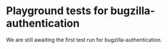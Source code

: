# Playground tests for bugzilla-authentication
We are still awaiting the first test run for bugzilla-authentication.
